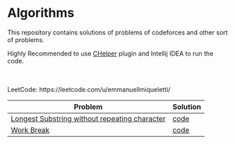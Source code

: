 # Algorithms
This repository contains solutions of problems of codeforces and other sort of problems. 

Highly Recommended to use [CHelper](https://plugins.jetbrains.com/plugin/7091-chelper) plugin and Intellij IDEA to run the code.


<br/>
<br/>
LeetCode: https://leetcode.com/u/emmanuellmiqueletti/

<br>

| Problem                                                                                                                        | Solution                                                                                                                                 | 
|--------------------------------------------------------------------------------------------------------------------------------|------------------------------------------------------------------------------------------------------------------------------------------|
| [Longest Substring without repeating character](https://leetcode.com/problems/longest-substring-without-repeating-characters/) | [code](https://github.com/manelmiq/Algorithms/blob/master/src/leetcode/longestSubstringWithoutRepeatingCharacters/LongestSubstring.java) |
| [Work Break](https://leetcode.com/problems/word-break-ii/)                                    | [code](https://github.com/manelmiq/Algorithms/blob/master/src/leetcode/workbreak2/WordBreak.java)                                                                              |

